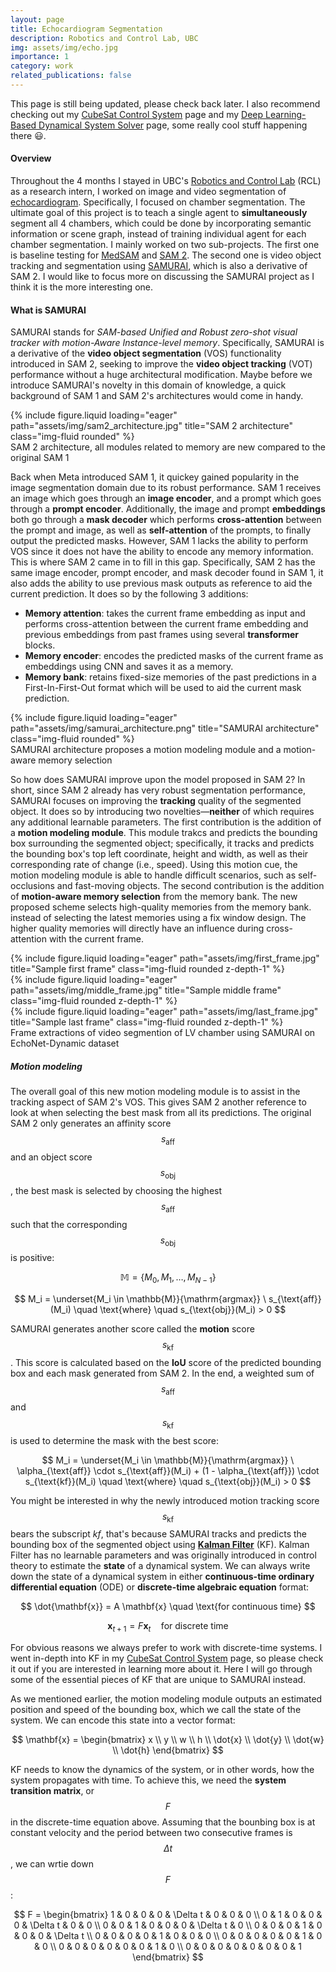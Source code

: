 ```yaml
---
layout: page
title: Echocardiogram Segmentation
description: Robotics and Control Lab, UBC
img: assets/img/echo.jpg
importance: 1
category: work
related_publications: false
---
```


This page is still being updated, please check back later. I also recommend checking out my [CubeSat Control System](../2_project) page and my [Deep Learning-Based Dynamical System Solver](../4_project) page, some really cool stuff happening there 😃.

#### Overview
Throughout the 4 months I stayed in UBC's [Robotics and Control Lab](https://rcl.ece.ubc.ca) (RCL) as a research intern, I worked on image and video segmentation of [echocardiogram](https://www.mayoclinic.org/tests-procedures/echocardiogram/about/pac-20393856). Specifically, I focused on chamber segmentation. The ultimate goal of this project is to teach a single agent to **simultaneously** segment all 4 chambers, which could be done by incorporating semantic information or scene graph, instead of training individual agent for each chamber segmentation. I mainly worked on two sub-projects. The first one is baseline testing for [MedSAM](https://www.nature.com/articles/s41467-024-44824-z) and [SAM 2](https://ai.meta.com/sam2/). The second one is video object tracking and segmentation using [SAMURAI](https://yangchris11.github.io/samurai/), which is also a derivative of SAM 2. I would like to focus more on discussing the SAMURAI project as I think it is the more interesting one.

#### What is SAMURAI
SAMURAI stands for _SAM-based Unified and Robust zero-shot visual tracker with motion-Aware Instance-level memory_. Specifically, SAMURAI is a derivative of the **video object segmentation** (VOS) functionality introduced in SAM 2, seeking to improve the **video object tracking** (VOT) performance without a huge architectural modification. Maybe before we introduce SAMURAI's novelty in this domain of knowledge, a quick background of SAM 1 and SAM 2's architectures would come in handy.

<div class="row">
    <div class="col-sm mt-3 mt-md-0">
        {% include figure.liquid loading="eager" path="assets/img/sam2_architecture.jpg" title="SAM 2 architecture" class="img-fluid rounded" %}
    </div>
</div>
<div class="caption">
    SAM 2 architecture, all modules related to memory are new compared to the original SAM 1
</div>

Back when Meta introduced SAM 1, it quickey gained popularity in the image segmentation domain due to its robust performance. SAM 1 receives an image which goes through an **image encoder**, and a prompt which goes through a **prompt encoder**. Additionally, the image and prompt **embeddings** both go through a **mask decoder** which performs **cross-attention** between the prompt and image, as well as **self-attention** of the prompts, to finally output the predicted masks. However, SAM 1 lacks the ability to perform VOS since it does not have the ability to encode any memory information. This is where SAM 2 came in to fill in this gap. Specifically, SAM 2 has the same image encoder, prompt encoder, and mask decoder found in SAM 1, it also adds the ability to use previous mask outputs as reference to aid the current prediction. It does so by the following 3 additions:
- **Memory attention**: takes the current frame embedding as input and performs cross-attention between the current frame embedding and previous embeddings from past frames using several **transformer** blocks.
- **Memory encoder**: encodes the predicted masks of the current frame as embeddings using CNN and saves it as a memory.
- **Memory bank**: retains fixed-size memories of the past predictions in a First-In-First-Out format which will be used to aid the current mask prediction.

<div class="row">
    <div class="col-sm mt-3 mt-md-0">
        {% include figure.liquid loading="eager" path="assets/img/samurai_architecture.png" title="SAMURAI architecture" class="img-fluid rounded" %}
    </div>
</div>
<div class="caption">
    SAMURAI architecture proposes a motion modeling module and a motion-aware memory selection
</div>

So how does SAMURAI improve upon the model proposed in SAM 2? In short, since SAM 2 already has very robust segmentation performance, SAMURAI focuses on improving the **tracking** quality of the segmented object. It does so by introducing two novelties—**neither** of which requires any additional learnable parameters. The first contribution is the addition of a **motion modeling module**. This module trakcs and predicts the bounding box surrounding the segmented object; specifically, it tracks and predicts the bounding box's top left coordinate, height and width, as well as their corresponding rate of change (i.e., speed). Using this motion cue, the motion modeling module is able to handle difficult scenarios, such as self-occlusions and fast-moving objects. The second contribution is the addition of **motion-aware memory selection** from the memory bank. The new proposed scheme selects high-quality memories from the memory bank. instead of selecting the latest memories using a fix window design. The higher quality memories will directly have an influence during cross-attention with the current frame.

<div class="row">
    <div class="col-sm-4 mt-3 mt-md-0">
        {% include figure.liquid loading="eager" path="assets/img/first_frame.jpg" title="Sample first frame" class="img-fluid rounded z-depth-1" %}
    </div>
    <div class="col-sm-4 mt-3 mt-md-0">
        {% include figure.liquid loading="eager" path="assets/img/middle_frame.jpg" title="Sample middle frame" class="img-fluid rounded z-depth-1" %}
    </div>
    <div class="col-sm-4 mt-3 mt-md-0">
        {% include figure.liquid loading="eager" path="assets/img/last_frame.jpg" title="Sample last frame" class="img-fluid rounded z-depth-1" %}
    </div>
</div>
<div class="caption">
    Frame extractions of video segmention of LV chamber using SAMURAI on EchoNet-Dynamic dataset
</div>

##### Motion modeling
The overall goal of this new motion modeling module is to assist in the tracking aspect of SAM 2's VOS. This gives SAM 2 another reference to look at when selecting the best mask from all its predictions. The original SAM 2 only generates an affinity score $$s_{\text{aff}}$$ and an object score $$s_{\text{obj}}$$, the best mask is selected by choosing the highest $$s_{\text{aff}}$$ such that the corresponding $$s_{\text{obj}}$$ is positive:

$$
\mathbb{M} = \{M_0, M_1, \dots, M_{N-1}\}
$$

$$
M_i = \underset{M_i \in \mathbb{M}}{\mathrm{argmax}} \ s_{\text{aff}}(M_i) \quad \text{where} \quad s_{\text{obj}}(M_i) > 0
$$

SAMURAI generates another score called the **motion** score $$s_{\text{kf}}$$. This score is calculated based on the **IoU** score of the predicted bounding box and each mask generated from SAM 2. In the end, a weighted sum of $$s_{\text{aff}}$$ and $$s_{\text{kf}}$$ is used to determine the mask with the best score:

$$
M_i = \underset{M_i \in \mathbb{M}}{\mathrm{argmax}} \ \alpha_{\text{aff}} \cdot s_{\text{aff}}(M_i) + (1 - \alpha_{\text{aff}}) \cdot s_{\text{kf}}(M_i) \quad \text{where} \quad s_{\text{obj}}(M_i) > 0
$$

You might be interested in why the newly introduced motion tracking score $$s_{\text{kf}}$$ bears the subscript _kf_, that's because SAMURAI tracks and predicts the bounding box of the segmented object using **[Kalman Filter](https://en.wikipedia.org/wiki/Kalman_filter)** (KF). Kalman Filter has no learnable parameters and was originally introduced in control theory to estimate the **state** of a dynamical system. We can always write down the state of a dynamical system in either **continuous-time ordinary differential equation** (ODE) or **discrete-time algebraic equation** format:

$$
\dot{\mathbf{x}} = A \mathbf{x} \quad \text{for continuous time}
$$

$$
\mathbf{x}_{t+1} = F \mathbf{x}_{t} \quad \text{for discrete time}
$$

For obvious reasons we always prefer to work with discrete-time systems. I went in-depth into KF in my [CubeSat Control System](../2_project) page, so please check it out if you are interested in learning more about it. Here I will go through some of the essential pieces of KF that are unique to SAMURAI instead.

As we mentioned earlier, the motion modeling module outputs an estimated position and speed of the bounding box, which we call the state of the system. We can encode this state into a vector format:

$$
\mathbf{x} =
\begin{bmatrix}
x \\
y \\
w \\
h \\
\dot{x} \\
\dot{y} \\
\dot{w} \\
\dot{h}
\end{bmatrix}
$$

KF needs to know the dynamics of the system, or in other words, how the system propagates with time. To achieve this, we need the **system transition matrix**, or $$F$$ in the discrete-time equation above. Assuming that the bounbing box is at constant velocity and the period between two consecutive frames is $$\Delta t$$, we can wrtie down $$F$$:

$$
F = 
\begin{bmatrix}
1 & 0 & 0 & 0 & \Delta t & 0 & 0 & 0 \\
0 & 1 & 0 & 0 & 0 & \Delta t & 0 & 0 \\
0 & 0 & 1 & 0 & 0 & 0 & \Delta t & 0 \\
0 & 0 & 0 & 1 & 0 & 0 & 0 & \Delta t \\
0 & 0 & 0 & 0 & 1 & 0 & 0 & 0 \\
0 & 0 & 0 & 0 & 0 & 1 & 0 & 0 \\
0 & 0 & 0 & 0 & 0 & 0 & 1 & 0 \\
0 & 0 & 0 & 0 & 0 & 0 & 0 & 1
\end{bmatrix}
$$
